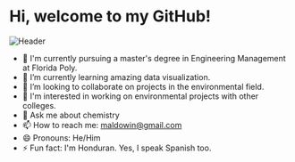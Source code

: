 
# Hi, welcome to my GitHub! 

![Header](https://github.com/Maldowin/Maldowin.wiki.git)


- 🔭 I'm currently pursuing a master's degree in Engineering Management at Florida Poly.
- 🌱 I’m currently learning amazing data visualization.
- 👯 I’m looking to collaborate on projects in the environmental field.
- 🤔 I'm interested in working on environmental projects with other colleges.
- 💬 Ask me about chemistry
- 📫 How to reach me: maldowin@gmail.com
- 😄 Pronouns: He/Him
- ⚡ Fun fact: I'm Honduran. Yes, I speak Spanish too.
